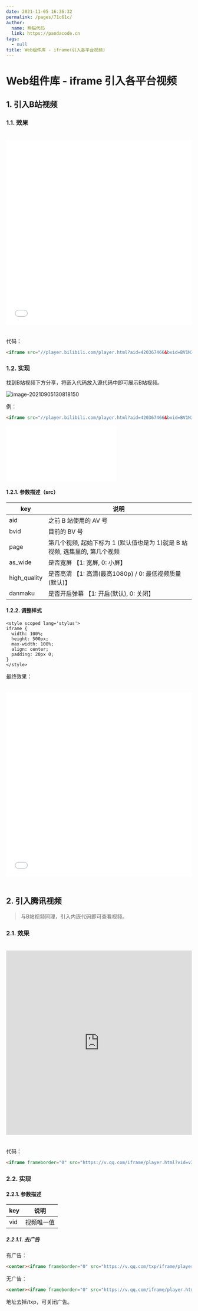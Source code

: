 ```yaml
---
date: 2021-11-05 16:36:32
permalink: /pages/71c61c/
author: 
  name: 熊猫代码
  link: https://pandacode.cn
tags: 
  - null
title: Web组件库 - iframe(引入各平台视频)
---
```


# Web组件库 - iframe 引入各平台视频

## 1. 引入B站视频

### 1.1. 效果

<iframe src="//player.bilibili.com/player.html?aid=420367466&bvid=BV1N3411q7z7&cid=401728312&page=1&as_wide=1&high_quality=1&danmaku=0" scrolling="no" border="0" frameborder="no" framespacing="0" allowfullscreen="true" style="width: 100%;height: 500px;max-width: 100%;align: center;padding: 20px 0;"> </iframe>

代码：

```html
<iframe src="//player.bilibili.com/player.html?aid=420367466&bvid=BV1N3411q7z7&cid=401728312&page=1&as_wide=1&high_quality=1&danmaku=0" scrolling="no" border="0" frameborder="no" framespacing="0" allowfullscreen="true" style="width: 100%;height: 500px;max-width: 100%;align: center;padding: 20px 0;"> </iframe>
```

### 1.2. 实现

找到B站视频下方分享，将嵌入代码放入源代码中即可展示B站视频。

![image-20210905130818150](https://file.pandacode.cn//blog/202109111303699.png) 

例：

```html
<iframe src="//player.bilibili.com/player.html?aid=420367466&bvid=BV1N3411q7z7&cid=401728312&page=1" scrolling="no" border="0" frameborder="no" framespacing="0" allowfullscreen="true"> </iframe>
```

<iframe src="//player.bilibili.com/player.html?aid=420367466&bvid=BV1N3411q7z7&cid=401728312&page=1" scrolling="no" border="0" frameborder="no" framespacing="0" allowfullscreen="true"> </iframe>



#### 1.2.1. 参数描述（src）

| key          | 说明                                                         |
| ------------ | ------------------------------------------------------------ |
| aid          | 之前 B 站使用的 AV 号                                        |
| bvid         | 目前的 BV 号                                                 |
| page         | 第几个视频, 起始下标为 1 (默认值也是为 1)就是 B 站视频, 选集里的, 第几个视频 |
| as_wide      | 是否宽屏 【1: 宽屏, 0: 小屏】                                |
| high_quality | 是否高清 【1: 高清(最高1080p) / 0: 最低视频质量(默认)】      |
| danmaku      | 是否开启弹幕 【1: 开启(默认), 0: 关闭】                      |

#### 1.2.2. 调整样式

```stylus
<style scoped lang='stylus'>
iframe {
  width: 100%;
  height: 500px;
  max-width: 100%;
  align: center;
  padding: 20px 0;
}
</style>
```

最终效果：

<iframe src="//player.bilibili.com/player.html?aid=420367466&bvid=BV1N3411q7z7&cid=401728312&page=1&as_wide=1&high_quality=1&danmaku=0" scrolling="no" border="0" frameborder="no" framespacing="0" allowfullscreen="true" style="width: 100%;height: 500px;max-width: 100%;align: center;padding: 20px 0;"> </iframe>

## 2. 引入腾讯视频

> 与B站视频同理，引入内嵌代码即可查看视频。

### 2.1. 效果

<iframe frameborder="0" src="https://v.qq.com/iframe/player.html?vid=v3270e4uem9" allowFullScreen="true" style="width: 100%;height: 500px;max-width: 100%;align: center;padding: 20px 0;"></iframe>

代码：

```html
<iframe frameborder="0" src="https://v.qq.com/iframe/player.html?vid=v3270e4uem9" allowFullScreen="true" style="width: 100%;height: 500px;max-width: 100%;align: center;padding: 20px 0;"></iframe>
```

### 2.2. 实现

#### 2.2.1. 参数描述

| key  | 说明       |
| ---- | ---------- |
| vid  | 视频唯一值 |

##### 2.2.1.1. 去广告

有广告：

```html
<center><iframe frameborder="0" src="https://v.qq.com/txp/iframe/player.html?vid=h30676epxvg" width="100%" height="240"></iframe></center>
```

无广告：

```html
<center><iframe frameborder="0" src="https://v.qq.com/iframe/player.html?vid=h30676epxvg" width="100%" height="240"></iframe></center>
```

地址去掉/txp，可关闭广告。

